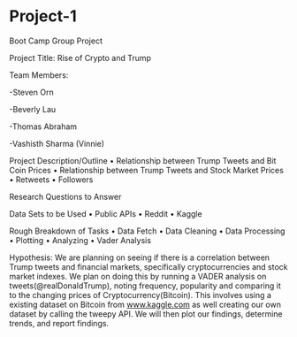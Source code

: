 # Project-1
Boot Camp Group Project




Project Title:
	Rise of Crypto and Trump

Team Members: 

-Steven Orn

-Beverly Lau

-Thomas Abraham

-Vashisth Sharma (Vinnie)

Project Description/Outline
•	Relationship between Trump Tweets and Bit Coin Prices
•	Relationship between Trump Tweets and Stock Market Prices
•	Retweets
•	Followers

Research Questions to Answer

Data Sets to be Used
•	Public APIs
•	Reddit
•	Kaggle

Rough Breakdown of Tasks
•	Data Fetch
•	Data Cleaning
•	Data Processing
•	Plotting
•	Analyzing
•	Vader Analysis


Hypothesis:
We are planning on seeing if there is a correlation between Trump tweets and financial markets, specifically cryptocurrencies and stock market indexes. We plan on doing this by running a VADER analysis on tweets(@realDonaldTrump), noting frequency, popularity and comparing it to the changing prices of Cryptocurrency(Bitcoin). This involves using a existing dataset on Bitcoin from www.kaggle.com as well creating our own dataset by calling the tweepy API. We will then plot our findings, determine trends, and report findings. 

